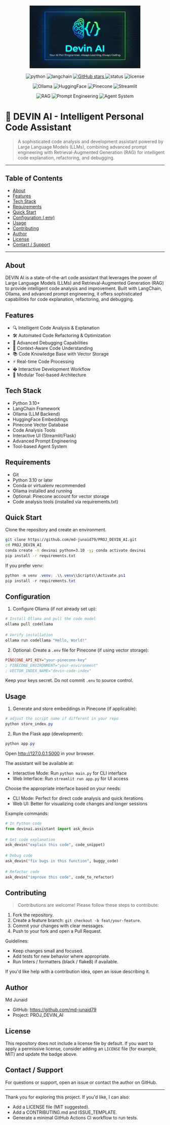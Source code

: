 <p align="center">
  <img src="assets/new_logo.png" alt="DEVIN AI Logo" width="350"/>
</p>

<p align="center">
  <img src="https://img.shields.io/badge/python-3.10%2B-blue" alt="python" />
  <img src="https://img.shields.io/badge/langchain-0.1.0-green" alt="langchain" />
  <a href="https://github.com/md-junaid79/PROJ_DEVIN_AI">
    <img src="https://img.shields.io/github/stars/md-junaid79/PROJ_DEVIN_AI?style=social" alt="GitHub stars" />
  </a>
  <img src="https://img.shields.io/badge/status-Active-brightgreen" alt="status" />
  <img src="https://img.shields.io/badge/license-MIT-purple" alt="license" />
</p>

<p align="center">
  <img src="https://img.shields.io/badge/Ollama-codellama-FF6B6B" alt="Ollama" />
  <img src="https://img.shields.io/badge/HuggingFace-Embeddings-yellow" alt="HuggingFace" />
  <img src="https://img.shields.io/badge/Pinecone-Vector%20DB-blue" alt="Pinecone" />
  <img src="https://img.shields.io/badge/Streamlit-UI-FF4B4B" alt="Streamlit" />
</p>

<p align="center">
  <img src="https://img.shields.io/badge/RAG-Enabled-success" alt="RAG" />
  <img src="https://img.shields.io/badge/Prompt%20Engineering-Advanced-blueviolet" alt="Prompt Engineering" />
  <img src="https://img.shields.io/badge/Agent%20System-Tool%20Based-orange" alt="Agent System" />
</p>

# 
<p align="center"> <h1>🤖 DEVIN AI - Intelligent Personal Code Assistant </h1> </p>

> A sophisticated code analysis and development assistant powered by Large Language Models (LLMs), combining advanced prompt engineering with Retrieval-Augmented Generation (RAG) for intelligent code explanation, refactoring, and debugging.

---

## Table of Contents

- [About](#about)
- [Features](#features)
- [Tech Stack](#tech-stack)
- [Requirements](#requirements)
- [Quick Start](#quick-start)
- [Configuration (.env)](#configuration-env)
- [Usage](#usage)
- [Contributing](#contributing)
- [Author](#author)
- [License](#license)
- [Contact / Support](#contact--support)

---

## About

DEVIN AI is a state-of-the-art code assistant that leverages the power of Large Language Models (LLMs) and Retrieval-Augmented Generation (RAG) to provide intelligent code analysis and improvement. Built with LangChain, Ollama, and advanced prompt engineering, it offers sophisticated capabilities for code explanation, refactoring, and debugging.

## Features

- 🔍 Intelligent Code Analysis & Explanation
- 🛠️ Automated Code Refactoring & Optimization
- 🐛 Advanced Debugging Capabilities
- 🧠 Context-Aware Code Understanding
- 📚 Code Knowledge Base with Vector Storage
- ⚡ Real-time Code Processing
- � Interactive Development Workflow
- 🎯 Modular Tool-based Architecture

## Tech Stack

- Python 3.10+
- LangChain Framework
- Ollama (LLM Backend)
- HuggingFace Embeddings
- Pinecone Vector Database
- Code Analysis Tools
- Interactive UI (Streamlit/Flask)
- Advanced Prompt Engineering
- Tool-based Agent System

## Requirements

- Git
- Python 3.10 or later
- Conda or virtualenv recommended
- Ollama installed and running
- Optional: Pinecone account for vector storage
- Code analysis tools (installed via requirements.txt)

## Quick Start

Clone the repository and create an environment.

``` bash 
git clone https://github.com/md-junaid79/PROJ_DEVIN_AI.git
cd PROJ_DEVIN_AI
conda create -n devinai python=3.10 -y; conda activate devinai
pip install -r requirements.txt
```

If you prefer venv:

```powershell
python -m venv .venv; .\\.venv\\Scripts\\Activate.ps1
pip install -r requirements.txt
```

## Configuration

1. Configure Ollama (if not already set up):
```powershell
# Install Ollama and pull the code model
ollama pull codellama

# Verify installation
ollama run codellama "Hello, World!"
```

2. Optional: Create a `.env` file for Pinecone (if using vector storage):
```ini
PINECONE_API_KEY="your-pinecone-key"
; PINECONE_ENVIRONMENT="your-environment"
; VECTOR_INDEX_NAME="devin-code-index"
```

Keep your keys secret. Do not commit `.env` to source control.

## Usage

1. Generate and store embeddings in Pinecone (if applicable):

```powershell
# adjust the script name if different in your repo
python store_index.py
```

2. Run the Flask app (development):

```powershell
python app.py
```

Open http://127.0.0.1:5000 in your browser.

The assistant will be available at:
- Interactive Mode: Run `python main.py` for CLI interface
- Web Interface: Run `streamlit run app.py` for UI access

Choose the appropriate interface based on your needs:
- CLI Mode: Perfect for direct code analysis and quick iterations
- Web UI: Better for visualizing code changes and longer sessions

Example commands:
```python
# In Python code
from devinai.assistant import ask_devin

# Get code explanation
ask_devin("explain this code", code_snippet)

# Debug code
ask_devin("fix bugs in this function", buggy_code)

# Refactor code
ask_devin("improve this code", code_to_refactor)
```

## Contributing

> Contributions are welcome! Please follow these steps to contribute:

1. Fork the repository.
2. Create a feature branch: `git checkout -b feat/your-feature`.
3. Commit your changes with clear messages.
4. Push to your fork and open a Pull Request.

Guidelines:
- Keep changes small and focused.
- Add tests for new behavior where appropriate.
- Run linters / formatters (black / flake8) if available.

If you'd like help with a contribution idea, open an issue describing it.

## Author

Md Junaid

- GitHub: https://github.com/md-junaid79
- Project: PROJ_DEVIN_AI

## License

This repository does not include a license file by default. If you want to apply a permissive license, consider adding an `LICENSE` file (for example, MIT) and update the badge above.

## Contact / Support

For questions or support, open an issue or contact the author on GitHub.

---

Thank you for exploring this project. If you'd like, I can also:
- Add a LICENSE file (MIT suggested).
- Add a CONTRIBUTING.md and ISSUE_TEMPLATE.
- Generate a minimal GitHub Actions CI workflow to run tests.
